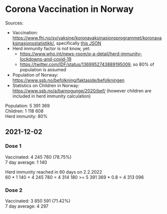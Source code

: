 # Corona Vaccination in Norway

Sources:

- Vaccination: <https://www.fhi.no/sv/vaksine/koronavaksinasjonsprogrammet/koronavaksinasjonsstatistikk/>, specifically [this JSON](https://www.fhi.no/api/chartdata/api/99119)
- Herd immunity factor is not know, yet:
  - <https://www.who.int/news-room/q-a-detail/herd-immunity-lockdowns-and-covid-19>
  - <https://twitter.com/IDF/status/1369952743889195009>, so 80% of population is assumed
- Population of Norway: <https://www.ssb.no/befolkning/faktaside/befolkningen>
- Statistics on Children in Norway: https://www.ssb.no/a/barnogunge/2020/bef/ (however children are included in herd immunity calculation)

Population: 5 391 369  
Children: 1 118 608  
Herd immunity: 80%  

## 2021-12-02

### Dose 1

Vaccinated: 4 245 780 (78.75%)  
7 day average: 1 140

Herd immunity reached in 60 days on 2.2.2022  
60 * 1 140 + 4 245 780 = 4 314 180 >= 5 391 369 * 0.8 = 4 313 096

### Dose 2

Vaccinated: 3 850 591 (71.42%)  
7 day average: 4 297

